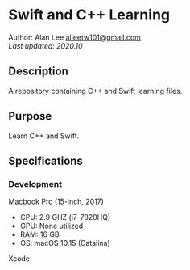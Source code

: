 #  Swift and C++ Learning
Author: Alan Lee <alleetw101@gmail.com>  
*Last updated: 2020.10*

## Description

A repository containing C++ and Swift learning files.

## Purpose

Learn C++ and Swift.

## Specifications
### Development

Macbook Pro (15-inch, 2017)
- CPU: 2.9 GHZ (i7-7820HQ)
- GPU: None utilized
- RAM: 16 GB
- OS: macOS 10.15 (Catalina)

Xcode
